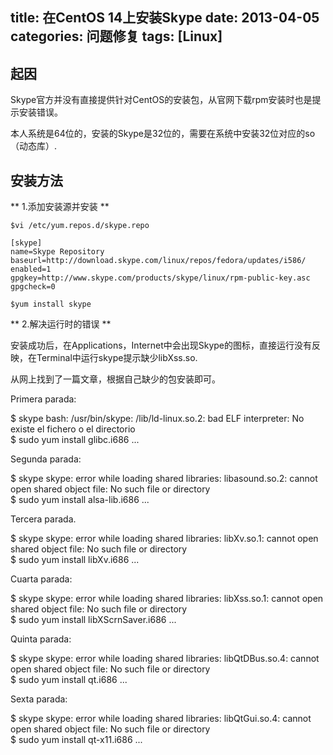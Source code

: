 ﻿title: 在CentOS 14上安装Skype
date: 2013-04-05
categories: 问题修复
tags: [Linux]
---

## 起因

Skype官方并没有直接提供针对CentOS的安装包，从官网下载rpm安装时也是提示安装错误。

本人系统是64位的，安装的Skype是32位的，需要在系统中安装32位对应的so（动态库）.

<!-- more -->
## 安装方法

** 1.添加安装源并安装 **

	$vi /etc/yum.repos.d/skype.repo

	[skype]
	name=Skype Repository
	baseurl=http://download.skype.com/linux/repos/fedora/updates/i586/
	enabled=1
	gpgkey=http://www.skype.com/products/skype/linux/rpm-public-key.asc
	gpgcheck=0

	$yum install skype

** 2.解决运行时的错误 **

安装成功后，在Applications，Internet中会出现Skype的图标，直接运行没有反映，在Terminal中运行skype提示缺少libXss.so.

从网上找到了一篇文章，根据自己缺少的包安装即可。

Primera parada:

$ skype bash: /usr/bin/skype: /lib/ld-linux.so.2: bad ELF interpreter: No existe el fichero o el directorio  
$ sudo yum install glibc.i686 ...

Segunda parada:

$ skype skype: error while loading shared libraries: libasound.so.2: cannot open shared object file: No such file or 
directory  
$ sudo yum install alsa-lib.i686 ...

Tercera parada.

$ skype skype: error while loading shared libraries: libXv.so.1: cannot open shared object file: No such file or
 directory  
$ sudo yum install libXv.i686 ...

Cuarta parada:

$ skype skype: error while loading shared libraries: libXss.so.1: cannot open shared object file: No such file or 
directory  
$ sudo yum install libXScrnSaver.i686 ...

Quinta parada:

$ skype skype: error while loading shared libraries: libQtDBus.so.4: cannot open shared object file: No such file or 
directory  
$ sudo yum install qt.i686 ...

Sexta parada:

$ skype skype: error while loading shared libraries: libQtGui.so.4: cannot open shared object file: No such file or 
directory  
$ sudo yum install qt-x11.i686 ...
